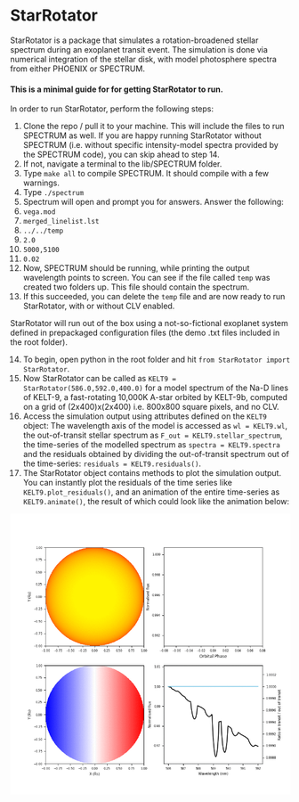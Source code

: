 # StarRotator

StarRotator is a package that simulates a rotation-broadened stellar spectrum during an exoplanet transit event. The simulation is done via numerical integration of the stellar disk, with model photosphere spectra from either PHOENIX or SPECTRUM.

#### This is a minimal guide for for getting StarRotator to run.

In order to run StarRotator, perform the following steps:
1) Clone the repo / pull it to your machine. This will include the files to run SPECTRUM as well. If you are happy running StarRotator without SPECTRUM (i.e. without specific intensity-model spectra provided by the SPECTRUM code), you can skip ahead to step 14.
2) If not, navigate a terminal to the lib/SPECTRUM folder.
3) Type `make all` to compile SPECTRUM. It should compile with a few warnings.
4) Type `./spectrum`
5) Spectrum will open and prompt you for answers. Answer the following:
6) `vega.mod`
7) `merged_linelist.lst`
8) `../../temp`
9) `2.0`
10) `5000,5100`
11) `0.02`
12) Now, SPECTRUM should be running, while printing the output wavelength points to screen. You can see if the file called `temp` was created two folders up. This file should contain the spectrum.
13) If this succeeded, you can delete the `temp` file and are now ready to run StarRotator, with or without CLV enabled.


StarRotator will run out of the box using a not-so-fictional exoplanet system defined in prepackaged configuration files (the demo .txt files included in the root folder).

14) To begin, open python in the root folder and hit `from StarRotator import StarRotator`.
15) Now StarRotator can be called as `KELT9 = StarRotator(586.0,592.0,400.0)` for a model spectrum of the Na-D lines of KELT-9, a fast-rotating 10,000K A-star orbited by KELT-9b, computed on a grid of (2x400)x(2x400) i.e. 800x800 square pixels, and no CLV.
16) Access the simulation output using attributes defined on the `KELT9` object: The wavelength axis of the model is accessed as `wl = KELT9.wl`, the out-of-transit stellar spectrum as `F_out = KELT9.stellar_spectrum`, the time-series of the modelled spectrum as `spectra = KELT9.spectra` and the residuals obtained by dividing the out-of-transit spectrum out of the time-series: `residuals = KELT9.residuals()`.
17) The StarRotator object contains methods to plot the simulation output. You can instantly plot the residuals of the time series like `KELT9.plot_residuals()`, and an animation of the entire time-series as `KELT9.animate()`, the result of which could look like the animation below:

![](demo.gif)
